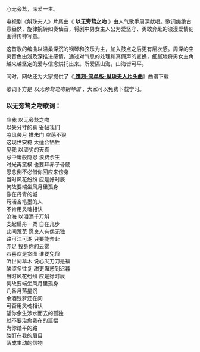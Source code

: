 

心无旁骛，深爱一生。

电视剧《斛珠夫人》片尾曲《 **以无旁骛之吻**
》由人气歌手周深献唱。歌词痴绝古意盎然，旋律婉转如奏仙音，将剧中男女主人公为爱坚守、勇敢奔赴的浪漫爱情刻画得传神写意。

这首歌的编曲以温柔深沉的钢琴和弦乐为主，加入鼓点之后更有层次感。周深的空灵音色由浅及深推进感情，通过对气息的处理和真假声的变换，细腻地将男女主角越来越坚定的爱与信念烘托出来。所爱隔山海，山海皆可平。

同时，网站还为大家提供了《[ **镌刻-简单版-斛珠夫人片头曲**](Music-13701-镌刻-简单版-斛珠夫人片头曲.html "镌刻-简单版-
斛珠夫人片头曲")》曲谱下载

歌词下方是 _以无旁骛之吻钢琴谱_ ，大家可以免费下载学习。

### 以无旁骛之吻歌词：

应我 以无旁骛之吻  
以失分寸的真 妥帖我们  
凉风袭月 推朱门 空荡不狠  
这现世安稳 太适合牺牲  
见我 以顽劣的天真  
忌中庸般隐忍 浪费余生  
时光再蛮横 也要拜赤子骨鲠  
思念倒不必借你回应来傍身  
当时风花纷纷 应是好时辰  
何故要端坐风月里孤身  
像在丹青的城  
苟活吝笔墨的人  
不肯用灵魂相认  
沧海 以泪滴千万斛  
支起扁舟一粟 自在几步  
此间荒芜 愿良人有偶无独  
路可江可湖 只要能奔赴  
赤足 投身你的云雾  
若喜欢是贪图 谁要免俗  
听世间草木 说心尖刀刀是福  
酸涩多往复 甜更蛊惑到迟暮  
当时风花纷纷 应是好时辰  
何故要端坐风月里孤身  
几番月落星沉  
余酒残梦还在问  
可否用灵魂相认  
望你余生涉水而去的孤独  
就不要治愈我在的篇幅  
为你踏平的路  
酩酊在我的眉目  
落成生动的信物

